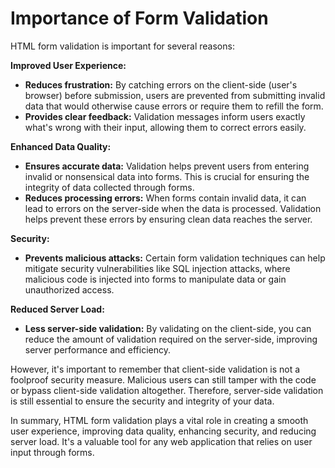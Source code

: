 # Importance of Form Validation



HTML form validation is important for several reasons:

**Improved User Experience:**

- **Reduces frustration:** By catching errors on the client-side (user's browser) before submission, users are prevented from submitting invalid data that would otherwise cause errors or require them to refill the form.
- **Provides clear feedback:** Validation messages inform users exactly what's wrong with their input, allowing them to correct errors easily.

**Enhanced Data Quality:**

- **Ensures accurate data:** Validation helps prevent users from entering invalid or nonsensical data into forms. This is crucial for ensuring the integrity of data collected through forms.
- **Reduces processing errors:** When forms contain invalid data, it can lead to errors on the server-side when the data is processed. Validation helps prevent these errors by ensuring clean data reaches the server.

**Security:**

- **Prevents malicious attacks:** Certain form validation techniques can help mitigate security vulnerabilities like SQL injection attacks, where malicious code is injected into forms to manipulate data or gain unauthorized access.

**Reduced Server Load:**

- **Less server-side validation:** By validating on the client-side, you can reduce the amount of validation required on the server-side, improving server performance and efficiency.

However, it's important to remember that client-side validation is not a foolproof security measure. Malicious users can still tamper with the code or bypass client-side validation altogether. Therefore, server-side validation is still essential to ensure the security and integrity of your data.

In summary, HTML form validation plays a vital role in creating a smooth user experience, improving data quality, enhancing security, and reducing server load. It's a valuable tool for any web application that relies on user input through forms.